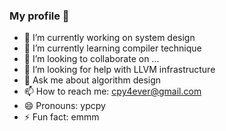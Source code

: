 ### My profile 👋

- 🔭 I’m currently working on system design
- 🌱 I’m currently learning compiler technique
- 👯 I’m looking to collaborate on ...
- 🤔 I’m looking for help with LLVM infrastructure
- 💬 Ask me about algorithm design
- 📫 How to reach me: cpy4ever@gmail.com
- 😄 Pronouns: ypcpy
- ⚡ Fun fact: emmm
